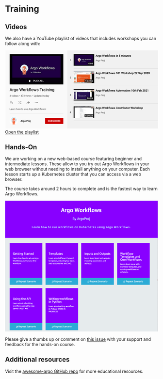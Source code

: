 # Training

## Videos

We also have a YouTube playlist of videos that includes workshops you can follow along with:

[![Videos Screenshot](assets/videos.png) Open the playlist](https://youtube.com/playlist?list=PLGHfqDpnXFXLHfeapfvtt9URtUF1geuBo)

## Hands-On

We are working on a new web-based course featuring beginner and intermediate lessons. These allow to you try out Argo Workflows in your web browser without needing to install anything on your computer. Each lesson starts up a Kubernetes cluster that you can access via a web browser.

The course takes around 2 hours to complete and is the fastest way to learn Argo Workflows.

![Katacoda Screenshot](assets/katacoda.png)

Please give a thumbs up or comment on [this issue](https://github.com/argoproj/argo-workflows/issues/8899) with your support and feedback for the hands-on course.

## Additional resources

Visit the [awesome-argo GitHub repo](https://github.com/terrytangyuan/awesome-argo) for more educational resources.
